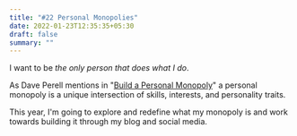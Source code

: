 ```yaml
---
title: "#22 Personal Monopolies"
date: 2022-01-23T12:35:35+05:30
draft: false
summary: ""
---
```


I want to be _the only person that does what I do_.

As Dave Perell mentions in "[Build a Personal Monopoly](https://perell.com/note/build-a-personal-monopoly/)" a personal monopoly is a unique intersection of skills, interests, and personality traits.

This year, I'm going to explore and redefine what my monopoly is and work towards building it through my blog and social media.
